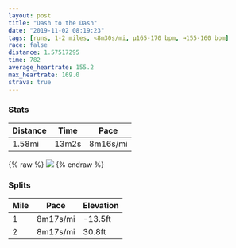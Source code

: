 ```yaml
---
layout: post
title: "Dash to the Dash"
date: "2019-11-02 08:19:23"
tags: [runs, 1-2 miles, <8m30s/mi, μ165-170 bpm, →155-160 bpm]
race: false
distance: 1.57517295
time: 782
average_heartrate: 155.2
max_heartrate: 169.0
strava: true
---
```


### Stats

| Distance | Time | Pace |
|----------|------|------|
|1.58mi|13m2s|8m16s/mi|

{% raw %}
<img src='https://maps.googleapis.com/maps/api/staticmap?maptype=roadmap&path=enc:{xrwFbeqbMKFIGK?OMi@WMCCGUSAc@@ORe@NSL_@CO?i@I[c@a@?CMYIG]IUKc@YMOIAGKKG[COGYSi@W_@]wC{A@CE?g@aAQCU?OISCk@c@G??c@a@CWFEEKc@OSs@QSIa@EO@UCg@N[ENKDGAIi@c@m@}@GQq@a@i@KQGKGOC?IIOBMK{@EIAOEOQKY?w@DSEMWc@]Q[QQIU[SSSs@SOAWW]Kc@Um@e@cAaA[Mm@e@KEGG[i@o@SWMe@a@MUWOSUKE?[KW?ETUJEFW?[Kk@GMn@}CASHIEs@^{@AOGGKGIUKGW?KK]IWWYQe@k@OMACI?y@i@UA{@OG?YUY]M?SIs@YGIG@YGW@QMM?EDa@UOC_@UWIMAOEa@_@Uq@KKE?QMq@y@CCSAGKMe@K?EOMQWWOKc@e@_@Ye@Ws@_@[KEISO@F?A&key=AIzaSyC1MId7bFpkLXNAaYhBSTb8jLyiSqzbDtM&size=800x800&markers=color:yellow|label:S|40.73374,-73.98498&markers=color:green|label:F|40.75011000000002,-73.96899999999992'>
{% endraw %}

### Splits

| Mile | Pace | Elevation |
|------|------|-----------|
|1|8m17s/mi|-13.5ft|
|2|8m17s/mi|30.8ft|
